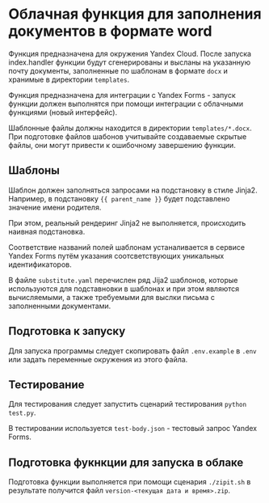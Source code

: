 # Облачная функция для заполнения документов в формате word

Функция предназначена для окружения Yandex Cloud. После запуска index.handler функции будут сгенерированы и высланы на указанную почту документы, заполненные по шаблонам в формате `docx` и хранимые в директории `templates`.

Функция предназначена для интеграции с Yandex Forms - запуск функции должен выполнятся при помощи интеграции с облачными функциями (новый интерфейс).

Шаблонные файлы должны находится в директории `templates/*.docx`. При подготовке файлов шабонов учитывайте создаваемые скрытые файлы, они могут привести к ошибочному завершению функции.

## Шаблоны

Шаблон должен заполняться запросами на подстановку в стиле Jinja2. Например, в подстановку `{{ parent_name }}` будет подставлено значение имени родителя.

При этом, реальный рендеринг Jinja2 не выполняется, происходить наивная подстановка.

Соответствие названий полей шаблонам устаналивается в сервисе Yandex Forms путём указания соотсветствующих уникальных идентификаторов.

В файле `substitute.yaml` перечислен ряд Jija2 шаблонов, которые используются для подставновки в шаблонах и при этом являются вычисляемыми, а также требуемыми для выслки письма с заполненными документами.

## Подготовка к запуску

Для запуска программы следует скопировать файл `.env.example` в `.env` или задать переменные окружения из этого файла.

## Тестирование

Для тестирования следует запустить сценарий тестирования `python test.py`.

В тестировании используется `test-body.json` - тестовый запрос Yandex Forms.

## Подготовка фукнкции для запуска в облаке

Подготовка функции выполняется при помощи сценария `./zipit.sh` в результате получится файл `version-<текущая дата и время>.zip`.